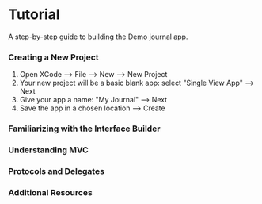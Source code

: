 # Tutorial

A step-by-step guide to building the Demo journal app.

### Creating a New Project
1. Open XCode --> File --> New --> New Project
2. Your new project will be a basic blank app: select "Single View App" --> Next
3. Give your app a name: "My Journal" --> Next
4. Save the app in a chosen location --> Create

### Familiarizing with the Interface Builder
### Understanding MVC
### Protocols and Delegates

### Additional Resources
